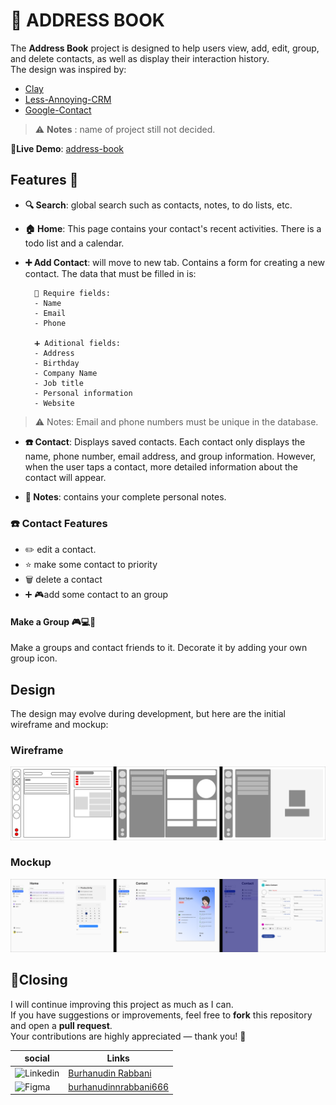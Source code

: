 # 📘 ADDRESS BOOK

The **Address Book** project is designed to help users view, add, edit, group, and delete contacts, as well as display their interaction history.  
The design was inspired by:

- [Clay](https://clay.earth/)
- [Less-Annoying-CRM](https://www.lessannoyingcrm.com/)
- [Google-Contact](https://contacts.google.com/)

> ⚠️ **Notes** : name of project still not decided.

🔗**Live Demo**: [address-book](https://address-book-six-theta.vercel.app/)

## Features 🌟

- **🔍️ Search**: global search such as contacts, notes, to do lists, etc.
- **🏠 Home**: This page contains your contact's recent activities. There is a todo list and a calendar.
- **➕ Add Contact**: will move to new tab. Contains a form for creating a new contact. The data that must be filled in is:

        🌟 Require fields:
        - Name
        - Email
        - Phone

        ➕ Aditional fields:
        - Address
        - Birthday
        - Company Name
        - Job title
        - Personal information
        - Website

> ⚠️ Notes: Email and phone numbers must be unique in the database.

- **☎️ Contact**: Displays saved contacts. Each contact only displays the name, phone number, email address, and group information. However, when the user taps a contact, more detailed information about the contact will appear.

- **📓 Notes**: contains your complete personal notes.

### ☎️ Contact Features

- ✏️ edit a contact.
- ⭐ make some contact to priority
- 🗑️ delete a contact
- ➕ 🎮add some contact to an group

#### Make a Group 🎮💻🥳

Make a groups and contact friends to it. Decorate it by adding your own group icon.

## Design

The design may evolve during development, but here are the initial wireframe and mockup:

### Wireframe

![wireframe](/images/wireframe.png)

### Mockup

![design](/images/design.png)

## 🏁Closing

I will continue improving this project as much as I can.  
If you have suggestions or improvements, feel free to **fork** this repository and open a **pull request**.  
Your contributions are highly appreciated — thank you! 🙏

| social                                                                                                      | Links                                                                                                                                 |
| ----------------------------------------------------------------------------------------------------------- | ------------------------------------------------------------------------------------------------------------------------------------- |
| ![Linkedin](https://img.shields.io/badge/LinkedIn-0077B5?style=for-the-badge&logo=linkedin&logoColor=white) | [Burhanudin Rabbani](https://www.linkedin.com/in/burhanudin-rabbani-ba1033362/)                                                       |
| ![Figma](https://img.shields.io/badge/Figma-F24E1E?style=for-the-badge&logo=figma&logoColor=white)          | [burhanudinnrabbani666](https://www.figma.com/files/team/1542920370909340660/project/442001460/Team-project?fuid=1542920368842988705) |
